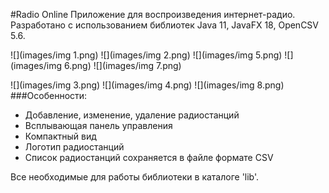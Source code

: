 #Radio Online
Приложение для воспроизведения интернет-радио.
Разработано с использованием библиотек Java 11, JavaFX 18, OpenCSV 5.6.

![](images/img 1.png)
![](images/img 2.png)
![](images/img 5.png)
![](images/img 6.png)
![](images/img 7.png)

![](images/img 3.png)
![](images/img 4.png)
![](images/img 8.png)
###Особенности:
+ Добавление, изменение, удаление радиостанций
+ Всплывающая панель управления
+ Компактный вид
+ Логотип радиостанций
+ Список радиостанций сохраняется в файле формате CSV

Все необходимые для работы библиотеки в каталоге 'lib'.
